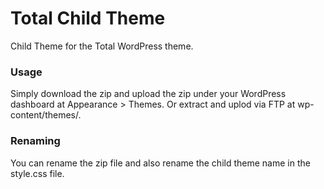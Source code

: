 Total Child Theme
=================

Child Theme for the Total WordPress theme.

### Usage
Simply download the zip and upload the zip under your WordPress dashboard at Appearance > Themes. Or extract and uplod via FTP at wp-content/themes/.


### Renaming
You can rename the zip file and also rename the child theme name in the style.css file.
